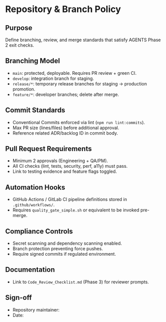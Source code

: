 # Repository & Branch Policy

## Purpose
Define branching, review, and merge standards that satisfy AGENTS Phase 2 exit checks.

## Branching Model
- `main`: protected, deployable. Requires PR review + green CI.
- `develop`: integration branch for staging.
- `release/*`: temporary release branches for staging → production promotion.
- `feature/*`: developer branches; delete after merge.

## Commit Standards
- Conventional Commits enforced via lint (`npm run lint:commits`).
- Max PR size (lines/files) before additional approval.
- Reference related ADR/backlog ID in commit body.

## Pull Request Requirements
- Minimum 2 approvals (Engineering + QA/PM).
- All CI checks (lint, tests, security, perf, a11y) must pass.
- Link to testing evidence and feature flags toggled.

## Automation Hooks
- GitHub Actions / GitLab CI pipeline definitions stored in `.github/workflows/`.
- Requires `quality_gate_simple.sh` or equivalent to be invoked pre-merge.

## Compliance Controls
- Secret scanning and dependency scanning enabled.
- Branch protection preventing force pushes.
- Require signed commits if regulated environment.

## Documentation
- Link to `Code_Review_Checklist.md` (Phase 3) for reviewer prompts.

## Sign-off
- Repository maintainer:
- Date:
